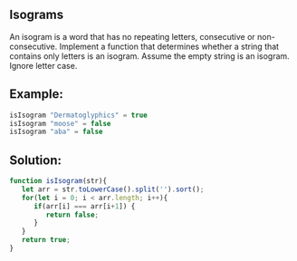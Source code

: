 
## Isograms

An isogram is a word that has no repeating letters, consecutive or non-consecutive. Implement a function that determines whether a string that contains only letters is an isogram. Assume the empty string is an isogram. Ignore letter case.




## Example:

```javascript
isIsogram "Dermatoglyphics" = true
isIsogram "moose" = false
isIsogram "aba" = false
```

## Solution:

```javascript
function isIsogram(str){
   let arr = str.toLowerCase().split('').sort();
   for(let i = 0; i < arr.length; i++){
      if(arr[i] === arr[i+1]) {
         return false;
      }
   }
   return true;
}
```


